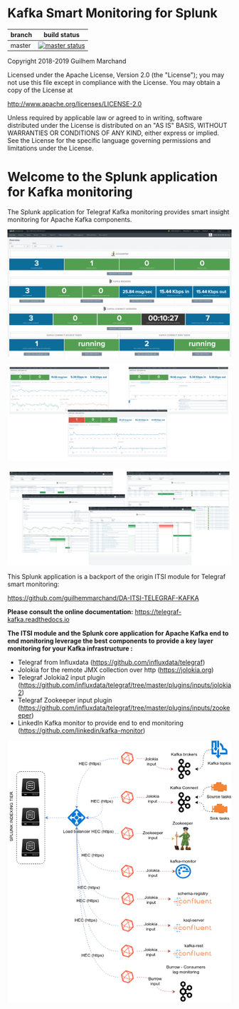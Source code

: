 # Kafka Smart Monitoring for Splunk

| branch | build status |
| ---    | ---          |
| master | [![master status](https://circleci.com/gh/guilhemmarchand/telegraf-kafka/tree/master.svg?style=svg)](https://circleci.com/gh/guilhemmarchand/telegraf-kafka/tree/master)

Copyright 2018-2019 Guilhem Marchand

Licensed under the Apache License, Version 2.0 (the "License");
you may not use this file except in compliance with the License.
You may obtain a copy of the License at

http://www.apache.org/licenses/LICENSE-2.0

Unless required by applicable law or agreed to in writing, software
distributed under the License is distributed on an "AS IS" BASIS,
WITHOUT WARRANTIES OR CONDITIONS OF ANY KIND, either express or implied.
See the License for the specific language governing permissions and
limitations under the License.

# Welcome to the Splunk application for Kafka monitoring

The Splunk application for Telegraf Kafka monitoring provides smart insight monitoring for Apache Kafka components.

![screen1](./docs/img/coremain.png)

![screen1](./docs/img/main1.png)

![screen1](./docs/img/main2.png)

This Splunk application is a backport of the origin ITSI module for Telegraf smart monitoring:

https://github.com/guilhemmarchand/DA-ITSI-TELEGRAF-KAFKA

**Please consult the online documentation:** https://telegraf-kafka.readthedocs.io

**The ITSI module and the Splunk core application for Apache Kafka end to end monitoring leverage the best components to provide a key layer monitoring for your Kafka infrastructure :**

- Telegraf from Influxdata (https://github.com/influxdata/telegraf)
- Jolokia for the remote JMX collection over http (https://jolokia.org)
- Telegraf Jolokia2 input plugin (https://github.com/influxdata/telegraf/tree/master/plugins/inputs/jolokia2)
- Telegraf Zookeeper input plugin (https://github.com/influxdata/telegraf/tree/master/plugins/inputs/zookeeper)
- LinkedIn Kafka monitor to provide end to end monitoring (https://github.com/linkedin/kafka-monitor)

![screen1](./docs/img/draw.io/overview_diagram.png)
